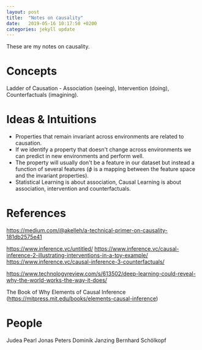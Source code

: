 ```yaml
---
layout: post
title:  "Notes on causality"
date:   2019-05-16 10:17:50 +0200
categories: jekyll update
---
```


These are my notes on causality.

# Concepts
Ladder of Causation - Association (seeing), Intervention (doing), Counterfactuals (imagining).


# Ideas & Intuitions
- Properties that remain invariant across environments are related to causation.
- If we identify a property that doesn't change across environments we can predict in new environments and perform well.
- The property will usually don't be a feature in our dataset but instead a function of several features ($\phi$ is a mapping between the feature space and the invariant properties). 
- Statistical Learning is about association, Causal Learning is about association, intervention and counterfactuals.

# References
https://medium.com/@akelleh/a-technical-primer-on-causality-181db2575e41

https://www.inference.vc/untitled/
https://www.inference.vc/causal-inference-2-illustrating-interventions-in-a-toy-example/
https://www.inference.vc/causal-inference-3-counterfactuals/

https://www.technologyreview.com/s/613502/deep-learning-could-reveal-why-the-world-works-the-way-it-does/

The Book of Why 
Elements of Causal Inference (https://mitpress.mit.edu/books/elements-causal-inference)


# People
Judea Pearl
Jonas Peters
Dominik Janzing
Bernhard Schölkopf
